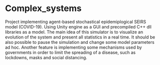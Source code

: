 # Complex_systems

Project implementing agent-based stochastical epidemiplogical SEIRS model (COVID-19). Using Unity engine as a GUI and precompiled C++ dll libraries as a model.
The main idea of this simulator is to visualize an evolution of the system and present all statistics in a real time. It should be also possible to pause the simulation and change some model parameters ad hoc.
Another feature is implementing some mechanisms used by governments in order to limit the spreading of a disease, such as lockdowns, masks and social distancing.
